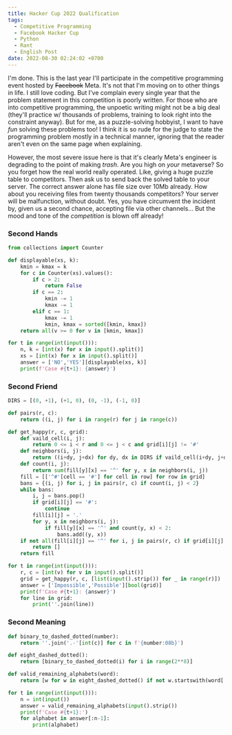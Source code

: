 ```yaml
---
title: Hacker Cup 2022 Qualification
tags:
  - Competitive Programming
  - Facebook Hacker Cup
  - Python
  - Rant
  - English Post
date: 2022-08-30 02:24:02 +0700
---
```


I'm done. This is the last year I'll participate in the competitive programming event hosted by ~~Facebook~~ Meta. It's not that I'm moving on to other things in life. I still love coding. But I've complain every single year that the problem statement in this competition is poorly written. For those who are into competitive programming, the unpoetic writing might not be a big deal (they'll practice w/ thousands of problems, training to look right into the constraint anyway). But for me, as a puzzle-solving hobbyist, I want to have *fun* solving these problems too! I think it is so rude for the judge to state the programming problem mostly in a technical manner, ignoring that the reader aren't even on the same page when explaining.

However, the most severe issue here is that it's clearly Meta's engineer is degrading to the point of making *trash*. Are you high on *your* metaverse? So you forget how the real world really operated. Like, giving a huge puzzle table to competitors. Then ask us to send back the solved table to your server. The correct answer alone has file size over 10Mb already. How about you receiving files from twenty thousands competitors? Your server will be malfunction, without doubt. Yes, you have circumvent the incident by, given us a second chance, accepting file via other channels... But the mood and tone of the *competition* is blown off already!

### Second Hands

``` python
from collections import Counter

def displayable(xs, k):
    kmin = kmax = k
    for c in Counter(xs).values():
        if c > 2:
            return False
        if c == 2:
            kmin -= 1
            kmax -= 1
        elif c == 1:
            kmax -= 1
            kmin, kmax = sorted([kmin, kmax])
    return all(v >= 0 for v in [kmin, kmax])

for t in range(int(input())):
    n, k = [int(x) for x in input().split()]
    xs = [int(x) for x in input().split()]
    answer = ['NO','YES'][displayable(xs, k)]
    print(f'Case #{t+1}: {answer}')
```

### Second Friend

``` python
DIRS = [(0, +1), (+1, 0), (0, -1), (-1, 0)]

def pairs(r, c):
    return ((i, j) for i in range(r) for j in range(c))

def get_happy(r, c, grid):
    def vaild_cell(i, j):
        return 0 <= i < r and 0 <= j < c and grid[i][j] != '#'
    def neighbors(i, j):
        return ((i+dy, j+dx) for dy, dx in DIRS if vaild_cell(i+dy, j+dx))
    def count(i, j):
        return sum(fill[y][x] == '^' for y, x in neighbors(i, j))
    fill = [['^#'[cell == '#'] for cell in row] for row in grid]
    bans = {(i, j) for i, j in pairs(r, c) if count(i, j) < 2}
    while bans:
        i, j = bans.pop()
        if grid[i][j] == '#':
            continue
        fill[i][j] = '.'
        for y, x in neighbors(i, j):
            if fill[y][x] == '^' and count(y, x) < 2:
                bans.add((y, x))
    if not all(fill[i][j] == '^' for i, j in pairs(r, c) if grid[i][j] == '^'):
        return []
    return fill

for t in range(int(input())):
    r, c = [int(v) for v in input().split()]
    grid = get_happy(r, c, [list(input().strip()) for _ in range(r)])
    answer = ['Impossible','Possible'][bool(grid)]
    print(f'Case #{t+1}: {answer}')
    for line in grid:
        print(''.join(line))
```

### Second Meaning

``` python
def binary_to_dashed_dotted(number):
    return ''.join('.-'[int(c)] for c in f'{number:08b}')

def eight_dashed_dotted():
    return [binary_to_dashed_dotted(i) for i in range(2**8)]

def valid_remaining_alphabets(word):
    return [w for w in eight_dashed_dotted() if not w.startswith(word[:8])]

for t in range(int(input())):
    n = int(input())
    answer = valid_remaining_alphabets(input().strip())
    print(f'Case #{t+1}:')
    for alphabet in answer[:n-1]:
        print(alphabet)
```

